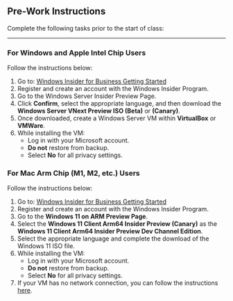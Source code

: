 ## Pre-Work Instructions

Complete the following tasks prior to the start of class:

---

### For Windows and Apple Intel Chip Users
Follow the instructions below:
1. Go to: [Windows Insider for Business Getting Started](https://www.microsoft.com/en-us/windowsinsider/for-business-getting-started-server)
2. Register and create an account with the Windows Insider Program.
3. Go to the Windows Server Insider Preview Page.
4. Click **Confirm**, select the appropriate language, and then download the **Windows Server VNext Preview ISO (Beta)** or **(Canary)**.
5. Once downloaded, create a Windows Server VM within **VirtualBox** or **VMWare**.
6. While installing the VM:
   - Log in with your Microsoft account.
   - **Do not** restore from backup.
   - Select **No** for all privacy settings.


### For Mac Arm Chip (M1, M2, etc.) Users
Follow the instructions below:
1. Go to: [Windows Insider for Business Getting Started](https://www.microsoft.com/en-us/windowsinsider/for-business-getting-started-server)
2. Register and create an account with the Windows Insider Program.
3. Go to the **Windows 11 on ARM Preview Page**.
4. Select the **Windows 11 Client Arm64 Insider Preview (Canary)** as the **Windows 11 Client Arm64 Insider Preview Dev Channel Edition**.
5. Select the appropriate language and complete the download of the Windows 11 ISO file.
6. While installing the VM:
   - Log in with your Microsoft account.
   - **Do not** restore from backup.
   - Select **No** for all privacy settings.
7. If your VM has no network connection, you can follow the instructions [here]([https://www.vmware.com/](https://www.youtube.com/watch?v=GyvKJjS3m5M)).


